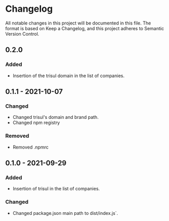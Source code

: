 # Changelog
All notable changes in this project will be documented in this file.
The format is based on Keep a Changelog, and this project adheres to Semantic Version Control.

## 0.2.0
### Added
- Insertion of the trisul domain in the list of companies.

## 0.1.1 - 2021-10-07
### Changed
- Changed trisul's domain and brand path.
- Changed npm registry

### Removed
- Removed .npmrc

## 0.1.0 - 2021-09-29
### Added
- Insertion of trisul in the list of companies.

### Changed
- Changed package.json main path to dist/index.js`.
